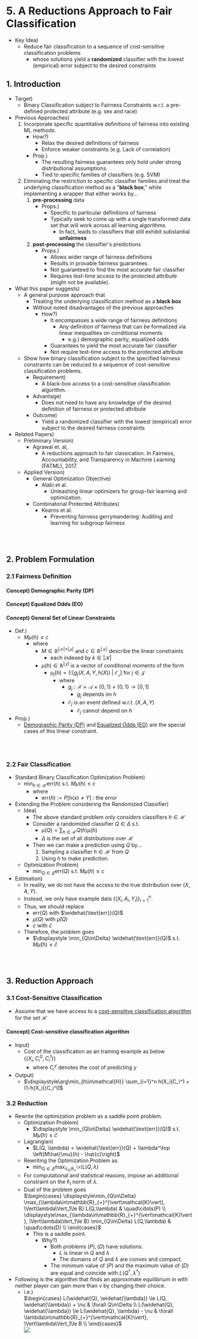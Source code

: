 # 5. A Reductions Approach to Fair Classification
- Key Idea)
  - Reduce fair classification to a sequence of cost-sensitive classification problems
    - whose solutions yield a **randomized** classifier with the lowest (empirical) error subject to the desired constraints


## 1. Introduction
- Target)
  - Binary Classification subject to Fairness Constraints w.r.t. a pre-defined protected attribute (e.g. sex and race)
- Previous Approaches)
  1. Incorporate specific quantitative definitions of fairness into existing ML methods.
     - How?) 
       - Relax the desired definitions of fairness
       - Enforce weaker constraints (e.g. Lack of correlation)
     - Prop.)
       - The resulting fairness guarantees only hold under strong distributional assumptions.
       - Tied to specific families of classifiers (e.g. SVM)
  2. Eliminating the restriction to specific classifier families and treat the underlying classification method as a "**black box**," while implementing a wrapper that either works by...
     1. **pre-processing** data  
        - Props.)
          - Specific to particular definitions of fairness
          - Typically seek to come up with a single transformed data set that will work across all learning algorithms
            - In fact, leads to classifiers that still exhibit substantial **unfairness**
     2. **post-processing** the classifier's predictions
        - Props.)
          - Allows wider range of fairness definitions
          - Results in provable fairness guarantees.
          - Not guaranteed to find the most accurate fair classifier
          - Requires test-time access to the protected attribute (might not be available).
- What this paper suggests)
  - A general purpose approach that
    - Treating the underlying classification method as a **black box**
    - Without noted disadvantages of the previous approaches
      - How?)
        - It encompasses a wide range of fairness definitions
          - Any definition of fairness that can be formalized via linear inequalities on conditional moments
            - e.g.) demographic parity, equalized odds
        - Guarantees to yield the most accurate fair classifier
        - Not require test-time access to the protected attribute
  - Show how binary classification subject to the specified fairness constraints can be reduced to a sequence of cost-sensitive classification problems.
    - Requirement)
      - A black-box access to a cost-sensitive classification algorithm.
    - Advantage)
      - Does not need to have any knowledge of the desired definition of fairness or protected attribute
    - Outcome)
      - Yield a randomized classifier with the lowest (empirical) error subject to the desired fairness constraints
- Related Papers)
  - Preliminary Version)
    - Agrawal et. al, 
      - A reductions approach to fair classication. In Fairness, Accountability, and Transparency in Machine Learning (FATML), 2017.
  - Applied Version)
    - General Optimization Objective)
      - Alabi et al.
        - Unleashing linear optimizers for group-fair learning and optimization.
    - Combinatorial Protected Attributes)
      - Kearns et al.
        - Preventing fairness gerrymandering: Auditing and learning for subgroup fairness

<br><br>

## 2. Problem Formulation
### 2.1 Fairness Definition
#### Concept) Demographic Parity (DP)

#### Concept) Equalized Odds (EO)

#### Concept) General Set of Linear Constraints
- Def.)
  - $`M\mu(h) \le c`$
    - where 
      - $`M\in\mathbb{R}^{\vert\mathcal{K}\vert\times\vert\mathcal{J}\vert}`$ and $`c\in\mathbb{R}^{\vert\mathcal{K}\vert}`$ describe the linear constraints
        - each indexed by $`k\in\vert\mathcal{K}\vert`$
      - $`\mu(h)\in\mathbb{R}^{\vert\mathcal{J}\vert}`$ is a vector of conditional moments of the form
        - $`\mu_j(h) = \mathbb{E} \left[ g_j(X, A, Y, h(X)) \;\vert\; \mathcal{E_j} \right]`$ for $`j\in\mathcal{J}`$
          - where
            - $`g_j : \mathcal{X} \times \mathcal{A} \times \{0,1\}\times \{0,1\} \rightarrow [0,1]`$
              - $`g_j`$ depends on $`h`$
            - $`\mathcal{E}_j`$ is an event defined w.r.t. $`(X,A,Y)`$
              - $`\mathcal{E}_j`$ cannot depend on $`h`$
- Prop.)
  - [Demographic Parity (DP)](#concept-demographic-parity-dp) and [Equalized Odds (EO)](#concept-equalized-odds-eo) are the special cases of this linear constraint.
  
<br><br>

### 2.2 Fair Classification
- Standard Binary Classification Optimization Problem)
  - $`\displaystyle \min_{h\in\mathcal{H}} \text{err}(h)`$ s.t. $`M\mu(h) \le c`$
    - where
      - $`\text{err}(h) := P[h(x) \ne Y]`$ : the error
- Extending the Problem considering the Randomized Classifier)
  - Idea)
    - The above standard problem only considers classifiers $`h\in\mathcal{H}`$
    - Consider a randomized classifier $`Q\in\Delta`$ s.t.
      - $`\displaystyle \mu(Q) = \sum_{h\in\mathcal{H}}Q(h)\mu(h)`$
      - $`\Delta`$ is the set of all distributions over $`\mathcal{H}`$
    - Then we can make a prediction using $`Q`$ by... 
      1. Sampling a classifier $`h\in\mathcal{H}`$ from $`Q`$
      2. Using $`h`$ to make prediction.
  - Optimization Problem)
    - $`\displaystyle \min_{Q\in\Delta} \text{err}(Q)`$ s.t. $`M\mu(h) \le c`$
- Estimation)
  - In reality, we do not have the access to the true distribution over $`(X,A,Y)`$.
  - Instead, we only have example data $`\{(X_i, A_i, Y_i)\}_{i=1}^n`$.
  - Thus, we should replace
    - $`\text{err}(Q)`$ with $`\widehat{\text{err}}(Q)`$
    - $`\mu(Q)`$ with $`\widehat{\mu}(Q)`$
    - $`c`$ with $`\hat{c}`$
  - Therefore, the problem goes
    - $`\displaystyle \min_{Q\in\Delta} \widehat{\text{err}}(Q)`$ s.t. $`M\hat{\mu}(h) \le \hat{c}`$


<br><br>

## 3. Reduction Approach
### 3.1 Cost-Sensitive Classification
- Assume that we have access to a [cost-sensitive classification algorithm](#concept-cost-sensitive-classification-algorithm) for the set $`\mathcal{H}`$

#### Concept) Cost-sensitive classification algorithm
- Input)
  - Cost of the classification as an training example as below   
    $`\{(X_i, C_i^0, C_i^1)\}`$
    - where $`C_i^y`$ denotes the cost of predicting $`y`$
- Output)
  - $`\displaystyle\arg\min_{h\in\mathcal{H}} \sum_{i=1}^n h(X_i)C_i^1 + (1-h(X_i))C_i^0`$


### 3.2 Reduction
- Rewrite the optimization problem as a saddle point problem.
  - Optimization Problem)
    - $`\displaystyle \min_{Q\in\Delta} \widehat{\text{err}}(Q)`$ s.t. $`M\hat{\mu}(h) \le \hat{c}`$
  - Lagrangian)
    - $`L(Q, \lambda) = \widehat{\text{err}}(Q) + \lambda^\top \left(M\hat{\mu}(h) - \hat{c}\right)`$
  - Rewriting the Optimization Problem as
    - $`\displaystyle \min_{Q\in\Delta} \max_{\lambda_\in\mathbb{R}_{+}^{\vert\mathcal{K}\vert}} L(Q,\lambda)`$
  - For computational and statistical reasons, impose an additional constraint on the $`\ell_1`$ norm of $`\lambda`$.
  - Dual of the problem goes   
    $`\begin{cases}
      \displaystyle\min_{Q\in\Delta} \max_{\lambda\in\mathbb{R}_{+}^{\vert\mathcal{K}\vert}, \Vert\lambda\Vert_1\le B} L(Q,\lambda) & \quad\cdots(P) \\
      \displaystyle\max_{\lambda\in\mathbb{R}_{+}^{\vert\mathcal{K}\vert}, \Vert\lambda\Vert_1\le B} \min_{Q\in\Delta} L(Q,\lambda) & \quad\cdots(D) \\
    \end{cases}`$
    - This is a saddle point.
      - Why?)
        - Both problems $`(P), (D)`$ have solutions.
          - $`L`$ is linear in $`Q`$ and $`\lambda`$
          - The domains of $`Q`$ and $`\lambda`$ are convex and compact.
        - The minimum value of $`(P)`$ and the maximum value of $`(D)`$ are equal and coincide with $`L(Q^\dagger, \lambda^\dagger)`$
- Following is the algorithm that finds an approximate equilibrium in with neither player can gain more than $`\nu`$ by changing their choice.
  - i.e.)   
    $`\begin{cases}
        L(\widehat{Q}, \widehat{\lambda}) \le L(Q, \widehat{\lambda}) + \nu & \forall Q\in\Delta \\
        L(\widehat{Q}, \widehat{\lambda}) \le L(\widehat{Q}, \lambda) - \nu & \forall \lambda\in\mathbb{R}_{+}^{\vert\mathcal{K}\vert}, \Vert\lambda\Vert_1\le B \\
    \end{cases}`$   
    ![](../../images/readings/03_05_001.png)